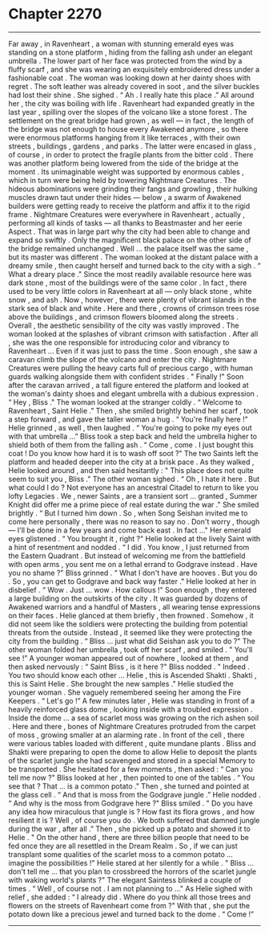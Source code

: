 
# Chapter 2270


---

Far away , in Ravenheart , a woman with stunning emerald eyes was standing on a stone platform , hiding from the falling ash under an elegant umbrella . The lower part of her face was protected from the wind by a fluffy scarf , and she was wearing an exquisitely embroidered dress under a fashionable coat .
The woman was looking down at her dainty shoes with regret . The soft leather was already covered in soot , and the silver buckles had lost their shine .
She sighed .
“ Ah . I really hate this place .”
All around her , the city was boiling with life . Ravenheart had expanded greatly in the last year , spilling over the slopes of the volcano like a stone forest . The settlement on the great bridge had grown , as well — in fact , the length of the bridge was not enough to house every Awakened anymore , so there were enormous platforms hanging from it like terraces , with their own streets , buildings , gardens , and parks .
The latter were encased in glass , of course , in order to protect the fragile plants from the bitter cold .
There was another platform being lowered from the side of the bridge at the moment . Its unimaginable weight was supported by enormous cables , which in turn were being held by towering Nightmare Creatures . The hideous abominations were grinding their fangs and growling , their hulking muscles drawn taut under their hides — below , a swarm of Awakened builders were getting ready to receive the platform and affix it to the rigid frame .
Nightmare Creatures were everywhere in Ravenheart , actually , performing all kinds of tasks
— all thanks to Beastmaster and her eerie Aspect . That was in large part why the city had been able to change and expand so swiftly .
Only the magnificent black palace on the other side of the bridge remained unchanged . Well ... the palace itself was the same , but its master was different .
The woman looked at the distant palace with a dreamy smile , then caught herself and turned back to the city with a sigh . “ What a dreary place ."
Since the most readily available resource here was dark stone , most of the buildings were of the same color . In fact , there used to be very little colors in Ravenheart at all — only black stone , white snow , and ash . Now , however , there were plenty of vibrant islands in the stark sea of black and white . Here and there , crowns of crimson trees rose above the buildings , and crimson flowers bloomed along the streets . Overall , the aesthetic sensibility of the city was vastly improved .
The woman looked at the splashes of vibrant crimson with satisfaction .
After all , she was the one responsible for introducing color and vibrancy to Ravenheart ...
Even if it was just to pass the time .
Soon enough , she saw a caravan climb the slope of the volcano and enter the city . Nightmare Creatures were pulling the heavy carts full of precious cargo , with human guards walking alongside them with confident strides .
" Finally !"
Soon after the caravan arrived , a tall figure entered the platform and looked at the woman's dainty shoes and elegant umbrella with a dubious expression .
“ Hey , Bliss ."
The woman looked at the stranger coldly . “ Welcome to Ravenheart , Saint Helie .” Then , she smiled brightly behind her scarf , took a step forward , and gave the taller woman a hug .
“ You're finally here !"
Helie grinned , as well , then laughed . “ You're going to poke my eyes out with that umbrella ...”
Bliss took a step back and held the umbrella higher to shield both of them from the falling ash .
“ Come , come . I just bought this coat ! Do you know how hard it is to wash off soot ?" The two Saints left the platform and headed deeper into the city at a brisk pace . As they walked , Helie looked around , and then said hesitantly :
" This place does not quite seem to suit you , Bliss ."
The other woman sighed .
“ Oh , I hate it here . But what could I do ? Not everyone has an ancestral Citadel to return to like you lofty Legacies . We , newer Saints , are a transient sort ... granted , Summer Knight did offer me a prime piece of real estate during the war ." She smiled brightly .
“ But I turned him down . So , when Song Seishan invited me to come here personally , there was no reason to say no . Don't worry , though — I'll be done in a few years and come back east . In fact ..."
Her emerald eyes glistened .
“ You brought it , right ?"
Helie looked at the lively Saint with a hint of resentment and nodded .
“ I did . You know , I just returned from the Eastern Quadrant . But instead of welcoming me from the battlefield with open arms , you sent me on a lethal errand to Godgrave instead . Have you no shame ?" Bliss grinned .
“ What I don't have are hooves . But you do . So , you can get to Godgrave and back way faster ."
Helie looked at her in disbelief .
“ Wow . Just ... wow . How callous !"
Soon enough , they entered a large building on the outskirts of the city . It was guarded by dozens of Awakened warriors and a handful of Masters , all wearing tense expressions on their faces . Helie glanced at them briefly , then frowned .
Somehow , it did not seem like the soldiers were protecting the building from potential threats from the outside . Instead , it seemed like they were protecting the city from the building .
“ Bliss ... just what did Seishan ask you to do ?"
The other woman folded her umbrella , took off her scarf , and smiled .
" You'll see !”
A younger woman appeared out of nowhere , looked at them , and then asked nervously :
“ Saint Bliss , is it here ?"
Bliss nodded .
" Indeed . You two should know each other ... Helie , this is Ascended Shakti . Shakti , this is Saint Helie . She brought the new samples ."
Helie studied the younger woman . She vaguely remembered seeing her among the Fire Keepers .
“ Let's go !”
A few minutes later , Helie was standing in front of a heavily reinforced glass dome , looking inside with a troubled expression . Inside the dome ... a sea of scarlet moss was growing on the rich ashen soil . Here and there , bones of Nightmare Creatures protruded from the carpet of moss , growing smaller at an alarming rate .
In front of the cell , there were various tables loaded with different , quite mundane plants .
Bliss and Shakti were preparing to open the dome to allow Helie to deposit the plants of the scarlet jungle she had scavenged and stored in a special Memory to be transported .
She hesitated for a few moments , then asked :
“ Can you tell me now ?"
Bliss looked at her , then pointed to one of the tables .
“ You see that ? That ... is a common potato ." Then , she turned and pointed at the glass cell .
“ And that is moss from the Godgrave jungle .”
Helie nodded .
“ And why is the moss from Godgrave here ?"
Bliss smiled .
" Do you have any idea how miraculous that jungle is ? How fast its flora grows , and how resilient it is ? Well , of course you do . We both suffered that damned jungle during the war , after all .”
Then , she picked up a potato and showed it to Helie .
" On the other hand , there are three billion people that need to be fed once they are all resettled in the Dream Realm . So , if we can just transplant some qualities of the scarlet moss to a common potato ... imagine the possibilities !"
Helie stared at her silently for a while . " Bliss ... don't tell me ... that you plan to crossbreed the horrors of the scarlet jungle with waking world's plants ?"
The elegant Saintess blinked a couple of times .
“ Well , of course not . I am not planning to ..."
As Helie sighed with relief , she added :
“ I already did . Where do you think all those trees and flowers on the streets of Ravenheart come from ?"
With that , she put the potato down like a precious jewel and turned back to the dome .
“ Come !”

---

